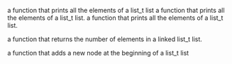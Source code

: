 a function that prints all the elements of a list_t list
a function that prints all the elements of a list_t list.
a function that prints all the elements of a list_t list.






a function that returns the number of elements in a linked list_t list.

a function that adds a new node at the beginning of a list_t list
